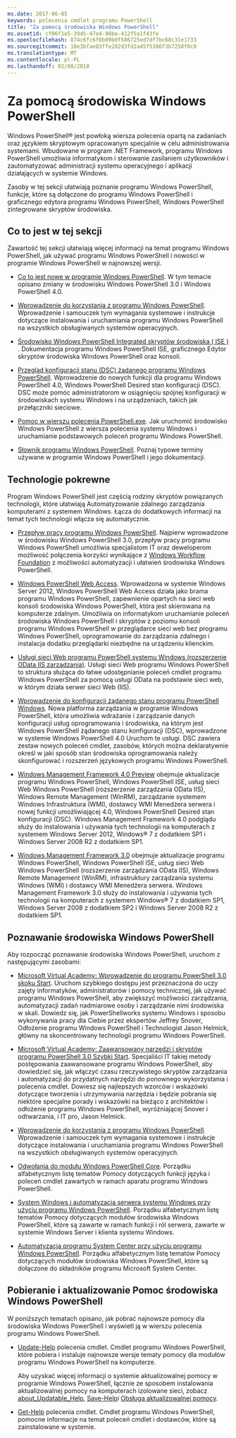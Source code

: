 ```yaml
---
ms.date: 2017-06-05
keywords: polecenia cmdlet programu PowerShell
title: "Za pomocą środowiska Windows PowerShell"
ms.assetid: cf06f1e5-3945-47e4-98be-412f5a1f43fe
ms.openlocfilehash: 874c6fc6f0b09b0f586725ed7df7bc68c31e1733
ms.sourcegitcommit: 18e3bfae83ffe282d3fd1a45f5386f3b7250f0c0
ms.translationtype: MT
ms.contentlocale: pl-PL
ms.lasthandoff: 02/08/2018
---
```

# <a name="using-windows-powershell"></a>Za pomocą środowiska Windows PowerShell
Windows PowerShell® jest powłoką wiersza polecenia opartą na zadaniach oraz językiem skryptowym opracowanym specjalnie w celu administrowania systemami. Wbudowane w program .NET Framework, programu Windows PowerShell umożliwia informatykom i sterowanie zasilaniem użytkowników i zautomatyzować administracji systemu operacyjnego i aplikacji działających w systemie Windows.

Zasoby w tej sekcji ułatwiają poznanie programu Windows PowerShell, funkcje, które są dołączone do programu Windows PowerShell i graficznego edytora programu Windows PowerShell, Windows PowerShell zintegrowane skryptów środowiska.

## <a name="whats-in-this-section"></a>Co to jest w tej sekcji
Zawartość tej sekcji ułatwiają więcej informacji na temat programu Windows PowerShell, jak używać programu Windows PowerShell i nowości w programie Windows PowerShell w najnowszej wersji.

- [Co to jest nowe w programie Windows PowerShell](../../whats-new/What-s-New-in-Windows-PowerShell-50.md). W tym temacie opisano zmiany w środowisku Windows PowerShell 3.0 i Windows PowerShell 4.0.

- [Wprowadzenie do korzystania z programu Windows PowerShell](../Getting-Started-with-Windows-PowerShell.md). Wprowadzenie i samouczek tym wymagania systemowe i instrukcje dotyczące instalowania i uruchamiania programu Windows PowerShell na wszystkich obsługiwanych systemów operacyjnych.

- [Środowisko Windows PowerShell Integrated skryptów środowiska &#40; ISE &#41; ](Windows-PowerShell-Integrated-Scripting-Environment--ISE-.md). Dokumentacja programu Windows PowerShell ISE, graficznego Edytor skryptów środowiska Windows PowerShell oraz konsoli.

- [Przegląd konfiguracji stanu (DSC) żądanego programu Windows PowerShell](https://technet.microsoft.com/en-us/library/04c9e716-822c-40f0-8fdf-f2dda8abd888). Wprowadzenie do nowych funkcji dla programu Windows PowerShell 4.0, Windows PowerShell Desired stan konfiguracji (DSC). DSC może pomóc administratorom w osiągnięciu spójnej konfiguracji w środowiskach systemu Windows i na urządzeniach, takich jak przełączniki sieciowe.

- [Pomoc w wierszu polecenia PowerShell.exe](../../core-powershell/console/PowerShell.exe-Command-Line-Help.md). Jak uruchomić środowisko Windows PowerShell z wiersza polecenia systemu Windows i uruchamianie podstawowych poleceń programu Windows PowerShell.

- [Słownik programu Windows PowerShell](../../Windows-PowerShell-Glossary.md). Poznaj typowe terminy używane w programie Windows PowerShell i jego dokumentacji.

## <a name="related-technologies"></a>Technologie pokrewne
Program Windows PowerShell jest częścią rodziny skryptów powiązanych technologii, które ułatwiają Automatyzowanie zdalnego zarządzania komputerami z systemem Windows. Łącza do dodatkowych informacji na temat tych technologii włącza się automatycznie.

- [Przepływ pracy programu Windows PowerShell](http://technet.microsoft.com/library/jj134242.aspx). Najpierw wprowadzone w środowisku Windows PowerShell 3.0, przepływ pracy programu Windows PowerShell umożliwia specjalistom IT oraz deweloperom możliwość połączenia korzyści wynikające z [Windows Workflow Foundation](http://msdn.microsoft.com/library/ee342461.aspx) z możliwości automatyzacji i ułatwień środowiska Windows PowerShell.

- [Windows PowerShell Web Access](http://technet.microsoft.com/library/hh831611.aspx). Wprowadzona w systemie Windows Server 2012, Windows PowerShell Web Access działa jako brama programu Windows PowerShell, zapewnienie opartych na sieci web konsoli środowiska Windows PowerShell, która jest skierowana na komputerze zdalnym. Umożliwia on informatykom uruchamianie poleceń środowiska Windows PowerShell i skryptów z poziomu konsoli programu Windows PowerShell w przeglądarce sieci web bez programu Windows PowerShell, oprogramowanie do zarządzania zdalnego i instalacja dodatku przeglądarki niezbędne na urządzeniu klienckim.

- [Usługi sieci Web programu PowerShell systemu Windows (rozszerzenie OData IIS zarządzania)](http://msdn.microsoft.com/library/windows/desktop/hh880865.aspx). Usługi sieci Web programu Windows PowerShell to struktura służąca do łatwe udostępnianie poleceń cmdlet programu Windows PowerShell za pomocą usługi OData na podstawie sieci web, w którym działa serwer sieci Web (IIS).

- [Wprowadzenie do konfiguracji żądanego stanu programu PowerShell Windows](https://technet.microsoft.com/en-us/library/c134aa32-b085-4656-9a89-955d8ff768d0). Nowa platforma zarządzania w programie Windows PowerShell, która umożliwia wdrażanie i zarządzanie danych konfiguracji usług oprogramowania i środowiska, na którym jest Windows PowerShell żądanego stanu konfiguracji (DSC), wprowadzone w systemie Windows PowerShell 4.0 Uruchom te usługi. DSC zawiera zestaw nowych poleceń cmdlet, zasobów, których można deklaratywnie określ w jaki sposób stan środowiska oprogramowania należy skonfigurować i rozszerzeń językowych programu Windows PowerShell.

- [Windows Management Framework 4.0 Preview](http://go.microsoft.com/fwlink/?LinkID=293881) obejmuje aktualizacje programu Windows PowerShell, Windows PowerShell ISE, usług sieci Web Windows PowerShell (rozszerzenie zarządzania OData IIS), Windows Remote Management (WinRM), zarządzanie systemem Windows Infrastruktura (WMI), dostawcy WMI Menedżera serwera i nowej funkcji umożliwiającej 4.0, Windows PowerShell Desired stan konfiguracji (DSC). Windows Management Framework 4.0 podglądu służy do instalowania i używania tych technologii na komputerach z systemem Windows Server 2012, Windows® 7 z dodatkiem SP1 i Windows Server 2008 R2 z dodatkiem SP1.

- [Windows Management Framework 3.0](http://www.microsoft.com/download/details.aspx?id=34595) obejmuje aktualizacje programu Windows PowerShell, Windows PowerShell ISE, usług sieci Web Windows PowerShell (rozszerzenie zarządzania OData IIS), Windows Remote Management (WinRM), infrastruktury zarządzania systemu Windows (WMI) i dostawcy WMI Menedżera serwera. Windows Management Framework 3.0 służy do instalowania i używania tych technologii na komputerach z systemem Windows® 7 z dodatkiem SP1, Windows Server 2008 z dodatkiem SP2 i Windows Server 2008 R2 z dodatkiem SP1.

## <a name="learning-windows-powershell"></a>Poznawanie środowiska Windows PowerShell
Aby rozpocząć poznawanie środowiska Windows PowerShell, uruchom z następującymi zasobami:

- [Microsoft Virtual Academy: Wprowadzenie do programu PowerShell 3.0 skoku Start](https://mva.microsoft.com/en-us/training-courses/getting-started-with-powershell-3-0-jump-start-8276). Uruchom szybkiego dostępu jest przeznaczona do uczy zajęty informatyków, administratorów i pomocy technicznej, jak używać programu Windows PowerShell, aby zwiększyć możliwości zarządzania, automatyzacji zadań nadmiarowe osoby i zarządzanie nimi środowiska w skali. Dowiedz się, jak PowerShellworks systemu Windows i sposobu wykonywania pracy dla Ciebie przez ekspertów Jeffrey Snover, Odłożenie programu Windows PowerShell i Technologist Jason Helmick, główny na skoncentrowany technologii programu Windows PowerShell.

- [Microsoft Virtual Academy: Zaawansowany narzędzi i skryptów programu PowerShell 3.0 Szybki Start](https://mva.microsoft.com/en-US/training-courses/advanced-tools-scripting-with-powershell-30-jump-start-8277). Specjaliści IT takiej metody postępowania zaawansowane programu Windows PowerShell, aby dowiedzieć się, jak włączyć czasu rzeczywistego skryptów zarządzania i automatyzacji do przydatnych narzędzi do ponownego wykorzystania i polecenia cmdlet. Dowiesz się najlepszych wzorców i wskazówki dotyczące tworzenia i utrzymywania narzędzia i będzie pobrania się niektóre specjalne porady i wskazówki na bieżąco z architektów i odłożenie programu Windows PowerShell, wyróżniającej Snover i odtwarzania, i IT pro, Jason Helmick.

- [Wprowadzenie do korzystania z programu Windows PowerShell](../Getting-Started-with-Windows-PowerShell.md). Wprowadzenie i samouczek tym wymagania systemowe i instrukcje dotyczące instalowania i uruchamiania programu Windows PowerShell na wszystkich obsługiwanych systemów operacyjnych.

- [Odwołania do modułu Windows PowerShell Core](http://technet.microsoft.com/library/hh847741(v=wps.630).aspx). Porządku alfabetycznym listę tematów Pomocy dotyczących funkcji języka i poleceń cmdlet zawartych w ramach aparatu programu Windows PowerShell.

- [System Windows i automatyzacja serwera systemu Windows przy użyciu programu Windows PowerShell](http://technet.microsoft.com/library/dn249523.aspx). Porządku alfabetycznym listę tematów Pomocy dotyczących modułów środowiska Windows PowerShell, które są zawarte w ramach funkcji i ról serwera, zawarte w systemie Windows Server i klienta systemu Windows.

- [Automatyzacja programu System Center przy użyciu programu Windows PowerShell](https://technet.microsoft.com/en-us/library/mt156962.aspx). Porządku alfabetycznym listę tematów Pomocy dotyczących modułów środowiska Windows PowerShell, które są dołączone do składników programu Microsoft System Center.

## <a name="downloading-and-updating-windows-powershell-help"></a>Pobieranie i aktualizowanie Pomoc środowiska Windows PowerShell
W poniższych tematach opisano, jak pobrać najnowsze pomocy dla środowiska Windows PowerShell i wyświetl ją w wierszu polecenia programu Windows PowerShell.

- [Update-Help](http://technet.microsoft.com/library/hh849720.aspx) polecenia cmdlet. Cmdlet programu Windows PowerShell, które pobiera i instaluje najnowsze wersje tematy pomocy dla modułów programu Windows PowerShell na komputerze.

    Aby uzyskać więcej informacji o systemie aktualizowalnej pomocy w programie Windows PowerShell, łącznie ze sposobem instalowania aktualizowalnej pomocy na komputerach izolowane sieci, zobacz [about_Updatable_Help](http://technet.microsoft.com/library/hh847735.aspx), [Save-Help](http://technet.microsoft.com/library/hh849724.aspx)i [ Obsługa aktualizowalnej pomocy](http://msdn.microsoft.com/library/hh852754.aspx).

- [Get-Help](http://technet.microsoft.com/library/hh849696(v=wps.630).aspx) polecenia cmdlet. Cmdlet programu Windows PowerShell, pomocne informacje na temat poleceń cmdlet i dostawców, które są zainstalowane w systemie.
